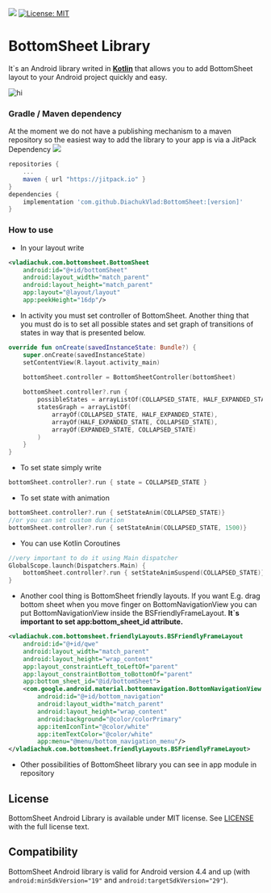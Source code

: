 [![](https://jitpack.io/v/DiachukVlad/BottomSheet.svg)](https://jitpack.io/#DiachukVlad/BottomSheet) [![License: MIT](https://img.shields.io/badge/License-MIT-yellow.svg)](https://opensource.org/licenses/MIT)
# BottomSheet Library 
It\`s an Android library writed in **[Kotlin](https://github.com/JetBrains/kotlin)** that allows you to add BottomSheet layout to your Android project quickly and easy.
 
![hi](https://diachukvlad.github.io/files/BottomSheet.gif)

### Gradle / Maven dependency 
At the moment we do not have a publishing mechanism to a maven repository so the easiest way to add the library to your app is via a JitPack Dependency 
[![](https://jitpack.io/v/DiachukVlad/BottomSheet.svg)](https://jitpack.io/#DiachukVlad/BottomSheet)

```gradle
repositories {
    ...
    maven { url "https://jitpack.io" }
}
dependencies {
    implementation 'com.github.DiachukVlad:BottomSheet:[version]'
}
```

### How to use
* In your layout write
```xml
<vladiachuk.com.bottomsheet.BottomSheet
    android:id="@+id/bottomSheet"
    android:layout_width="match_parent"
    android:layout_height="match_parent"
    app:layout="@layout/layout"
    app:peekHeight="16dp"/>
```

 
* In activity you must set controller of BottomSheet. Another thing that you must do is to set all possible states and set graph of transitions of states in way that is presented below.

```kotlin
override fun onCreate(savedInstanceState: Bundle?) {
    super.onCreate(savedInstanceState)
    setContentView(R.layout.activity_main)

    bottomSheet.controller = BottomSheetController(bottomSheet)
    
    bottomSheet.controller?.run {
        possibleStates = arrayListOf(COLLAPSED_STATE, HALF_EXPANDED_STATE, EXPANDED_STATE)
        statesGraph = arrayListOf(
            arrayOf(COLLAPSED_STATE, HALF_EXPANDED_STATE),
            arrayOf(HALF_EXPANDED_STATE, COLLAPSED_STATE),
            arrayOf(EXPANDED_STATE, COLLAPSED_STATE)
        )
    }
}
```

* To set state simply write
```kotlin
bottomSheet.controller?.run { state = COLLAPSED_STATE }
```

* To set state with animation
```kotlin
bottomSheet.controller?.run { setStateAnim(COLLAPSED_STATE)}
//or you can set custom duration
bottomSheet.controller?.run { setStateAnim(COLLAPSED_STATE, 1500)}
```

* You can use Kotlin Coroutines
```kotlin
//very important to do it using Main dispatcher
GlobalScope.launch(Dispatchers.Main) {
    bottomSheet.controller?.run { setStateAnimSuspend(COLLAPSED_STATE)}
}
```

* Another cool thing is BottomSheet friendly layouts. If you want E.g. drag bottom sheet when you move finger on BottomNavigationView you can put BottomNavigationView inside the BSFriendlyFrameLayout. **It\`s important to set app:bottom_sheet_id attribute.**
```xml
<vladiachuk.com.bottomsheet.friendlyLayouts.BSFriendlyFrameLayout
    android:id="@+id/qwe"
    android:layout_width="match_parent"
    android:layout_height="wrap_content"
    app:layout_constraintLeft_toLeftOf="parent"
    app:layout_constraintBottom_toBottomOf="parent"
    app:bottom_sheet_id="@id/bottomSheet">
    <com.google.android.material.bottomnavigation.BottomNavigationView
        android:id="@+id/bottom_navigation"
        android:layout_width="match_parent"
        android:layout_height="wrap_content"
        android:background="@color/colorPrimary"
        app:itemIconTint="@color/white"
        app:itemTextColor="@color/white"
        app:menu="@menu/bottom_navigation_menu"/>
</vladiachuk.com.bottomsheet.friendlyLayouts.BSFriendlyFrameLayout>
```

* Other possibilities of BottomSheet library you can see in app module in repository

##  License
BottomSheet Android Library is available under MIT license. See [LICENSE](https://github.com/DiachukVlad/BottomSheet/blob/master/LICENSE) with the full license text. 

## Compatibility
BottomSheet Android library is valid for Android version 4.4 and up (with ```android:minSdkVersion="19"``` and ```android:targetSdkVersion="29"```).
